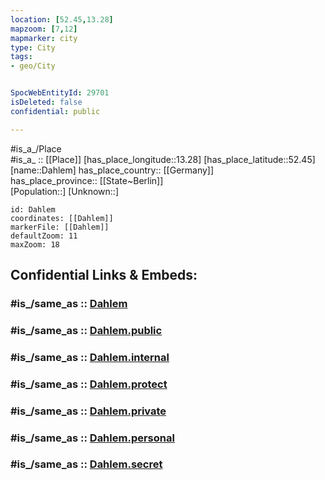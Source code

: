 ```yaml
---
location: [52.45,13.28] 
mapzoom: [7,12] 
mapmarker: city 
type: City
tags:
- geo/City


SpocWebEntityId: 29701
isDeleted: false
confidential: public

---
```

#is_a_/Place  
#is_a_ :: [[Place]] 
[has_place_longitude::13.28] 
[has_place_latitude::52.45] 
[name::Dahlem] 
has_place_country:: [[Germany]]  
has_place_province:: [[State~Berlin]]  
[Population::] 
[Unknown::] 


```leaflet
id: Dahlem
coordinates: [[Dahlem]] 
markerFile: [[Dahlem]] 
defaultZoom: 11 
maxZoom: 18
```


## Confidential Links & Embeds: 

### #is_/same_as :: [Dahlem](/_Standards/Earth/Continent/Europe/Europe~Central/Germany/Germany~West/State~Berlin/cities~Berlin/Dahlem.md) 

### #is_/same_as :: [Dahlem.public](/_public/Earth/Continent/Europe/Europe~Central/Germany/Germany~West/State~Berlin/cities~Berlin/Dahlem.public.md) 

### #is_/same_as :: [Dahlem.internal](/_internal/Earth/Continent/Europe/Europe~Central/Germany/Germany~West/State~Berlin/cities~Berlin/Dahlem.internal.md) 

### #is_/same_as :: [Dahlem.protect](/_protect/Earth/Continent/Europe/Europe~Central/Germany/Germany~West/State~Berlin/cities~Berlin/Dahlem.protect.md) 

### #is_/same_as :: [Dahlem.private](/_private/Earth/Continent/Europe/Europe~Central/Germany/Germany~West/State~Berlin/cities~Berlin/Dahlem.private.md) 

### #is_/same_as :: [Dahlem.personal](/_personal/Earth/Continent/Europe/Europe~Central/Germany/Germany~West/State~Berlin/cities~Berlin/Dahlem.personal.md) 

### #is_/same_as :: [Dahlem.secret](/_secret/Earth/Continent/Europe/Europe~Central/Germany/Germany~West/State~Berlin/cities~Berlin/Dahlem.secret.md)

